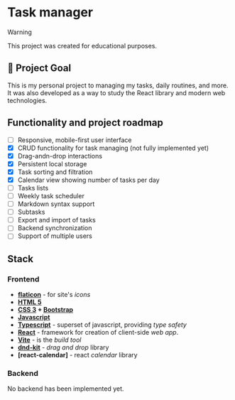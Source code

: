 # Task manager

> [!WARNING]
> This project was created for educational purposes. 

## 🎯 Project Goal
This is my personal project to managing my tasks, daily routines, and more. 
It was also developed as a way to study the React library and modern web technologies.

## Functionality and project roadmap

- [ ] Responsive, mobile-first user interface
- [x] CRUD functionality for task managing (not fully implemented yet)
- [x] Drag-andn-drop interactions
- [x] Persistent local storage
- [x] Task sorting and filtration
- [x] Calendar view showing number of tasks per day
- [ ] Tasks lists
- [ ] Weekly task scheduler
- [ ] Markdown syntax support
- [ ] Subtasks
- [ ] Export and import of tasks
- [ ] Backend synchronization
- [ ] Support of multiple users

## Stack

### Frontend
- **[flaticon](https://www.flaticon.com/)**   - for site's *icons*
- **[HTML 5](https://developer.mozilla.org/en-US/docs/Glossary/HTML5)**
- **[CSS 3](https://developer.mozilla.org/en-US/docs/Web/CSS/Tutorials) + [Bootstrap](https://getbootstrap.com/)**
- **[Javascript](https://developer.mozilla.org/en-US/docs/Web/JavaScript)**
- **[Typescript](https://www.typescriptlang.org/)** - superset of javascript, providing *type safety*
- **[React](https://react.dev/)**      - framework for creation of client-side *web app*.
- **[Vite](https://vite.dev/)**       - is the *build tool*
- **[dnd-kit]()** - *drag and drop* library
- **[react-calendar]** - react *calendar* library

### Backend
No backend has been implemented yet.